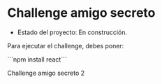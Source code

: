 <h1> Challenge amigo secreto </h1>

- Estado del proyecto: En construcción.

Para ejecutar el challenge, debes poner:

´´´npm install react´´´

Challenge amigo secreto 2
